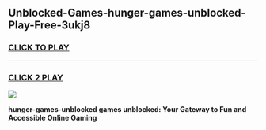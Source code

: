 
## Unblocked-Games-hunger-games-unblocked-Play-Free-3ukj8
<h3>
<a href="https://premium76.site?title=hunger-games-unblocked&ref=09A">CLICK TO PLAY</a></h3>
<hr>

<h3>
<a href="https://premium76.site?title=hunger-games-unblocked&ref=09A">CLICK 2 PLAY</a>
  
</h3>

<a href="https://premium76.site?title=hunger-games-unblocked&ref=09A"><img src="https://clearcache.store/games.png"></a>


**hunger-games-unblocked games unblocked: Your Gateway to Fun and Accessible Online Gaming**
